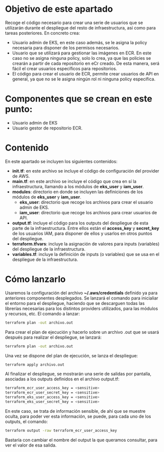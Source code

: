 # Objetivo de este apartado

Recoge el código necesario para crear una serie de usuarios que se utilizarán durante el despliegue del resto de infraestructura, así como para tareas posteriores. En concreto crea:
- Usuario admin de EKS, en este caso además, se le asigna la policy necesaria para disponer de los permisos necesarios.
- Usuario que se utilizará para gestionar las imágenes en ECR. En este caso no se asigna ninguna policy, solo lo crea, ya que las policies se crearán a partir de cada repositorio en eCr creado. De esta manera, será fácil el crear usuarios específicos para repositorios.
- El código para crear el usuario de ECR, permite crear usuarios de API en general, ya que no se le asigna ningún rol ni ninguna policy específica.
# Componentes que se crean en este punto:

- Usuario admin de EKS
- Usuario gestor de repositorio ECR.

# Contenido

En este apartado se incluyen los siguientes contenidos:
- **init.tf**: en este archivo se incluye el código de configuración del provider de AWS.
- **main.tf**: en este archivo se incluye el código que crea en sí la infraestructura, llamando a los módulos de **eks_user** y **iam_user**.
- **modules**: directorio en donde se incluyen las definiciones de los módulos de **eks_user** y **iam_user**.
  - **eks_user**: directorio que recoge los archivos para crear el usuario admin de EKS.
  - **iam_user**: directorio que recoge los archivos para crear usuarios de API.
- **output.tf**: incluye el código para los outputs del despliegue de esta parte de la infraestructura. Entre ellos están el **access_key** y **secret_key** de los usuarios IAM, para disponer de ellos y usarlos en otros puntos del despliegue.
- **terraform.tfvars**: incluye la asignación de valores para inputs (variables) del despliegue de la infraestructura.
- **variables.tf**: incluye la definición de inputs (o variables) que se usa en el despliegue de la infraestructura.

# Cómo lanzarlo

Usaremos la configuración del archivo **~/.aws/credentials** definido ya para anteriores componentes desplegados. Se lanzará el comando para inicialiar el entorno para el despliegue, haciendo que se descarguen todas las librerías necesarias para los distintos providers utilizados, para las módulos y recursos, etc. El comando a lanzar:

```bash
terraform plan -out archivo.out
```
Para crear el plan de ejecución y hacerlo sobre un archivo .out que se usará después para realizar el despliegue, se lanzará:
```bash
terraform plan -out archivo.out
```
Una vez se dispone del plan de ejecución, se lanza el despliegue:
```bash
terraform apply archivo.out
```
Al finalizar el despliegue, se mostrarán una serie de salidas por pantalla, asociadas a los outputs definidos en el archivo output.tf: 
```bash
terraform_ecr_user_access_key = <sensitive>
terraform_ecr_user_secret_key = <sensitive>
terraform_eks_user_access_key = <sensitive>
terraform_eks_user_secret_key = <sensitive>
``` 
En este caso, se trata de información sensible, de ahí que se muestre oculta, para poder ver esta información, se puede, para cada uno de los outputs, el comando:
```bash
terraform output -raw terraform_ecr_user_access_key
```
Bastaría con cambiar el nombre del output la que queramos consultar, para ver el valor de esa salida.



